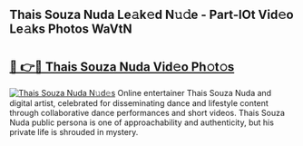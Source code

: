 ## Thais Souza Nuda Le𝚊k𝚎d N𝚞𝚍e - Part-lOt Vid𝚎o Le𝚊ks Photos WaVtN

# <h2><a href="http://fbbr08u.evod.top/?m=Thais+Souza+Nuda">🔗 👉🔴 Thais Souza Nuda Vid𝚎o Ph𝚘t𝚘s</a></h2>

[![Thais Souza Nuda N𝚞d𝚎s](https://i.imgur.com/8V9OHl7.gif)](http://fbbr08u.evod.top/?m=Thais+Souza+Nuda)
Online entertainer Thais Souza Nuda and digital artist, celebrated for disseminating dance and lifestyle content through collaborative dance performances and short videos. Thais Souza Nuda public persona is one of approachability and authenticity, but his private life is shrouded in mystery. 

